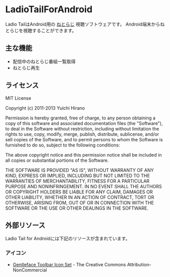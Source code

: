 # LadioTailForAndroid

Ladio TailはAndroid用の [ねとらじ](http://ladio.net/) 視聴ソフトウェアです。
Android端末からねとらじを視聴することができます。

## 主な機能

* 配信中のねとらじ番組一覧取得
* ねとらじ再生

## ライセンス

MIT License

Copyright (c) 2011-2013 Yuichi Hirano

Permission is hereby granted, free of charge, to any person obtaining a copy of this software and associated documentation files (the "Software"), to deal in the Software without restriction, including without limitation the rights to use, copy, modify, merge, publish, distribute, sublicense, and/or sell copies of the Software, and to permit persons to whom the Software is furnished to do so, subject to the following conditions:

The above copyright notice and this permission notice shall be included in all copies or substantial portions of the Software.

THE SOFTWARE IS PROVIDED "AS IS", WITHOUT WARRANTY OF ANY KIND, EXPRESS OR IMPLIED, INCLUDING BUT NOT LIMITED TO THE WARRANTIES OF MERCHANTABILITY, FITNESS FOR A PARTICULAR PURPOSE AND NONINFRINGEMENT. IN NO EVENT SHALL
THE AUTHORS OR COPYRIGHT HOLDERS BE LIABLE FOR ANY CLAIM, DAMAGES OR OTHER LIABILITY, WHETHER IN AN ACTION OF CONTRACT, TORT OR OTHERWISE, ARISING FROM, OUT OF OR IN CONNECTION WITH THE SOFTWARE OR THE USE OR OTHER DEALINGS IN
THE SOFTWARE.

## 外部リソース

Ladio Tail for Androidには下記のリソースが含まれています。

### アイコン

* [Gentleface Toolbar Icon Set](http://www.gentleface.com/free_icon_set.html) - The Creative Commons Attribution-NonCommercial
